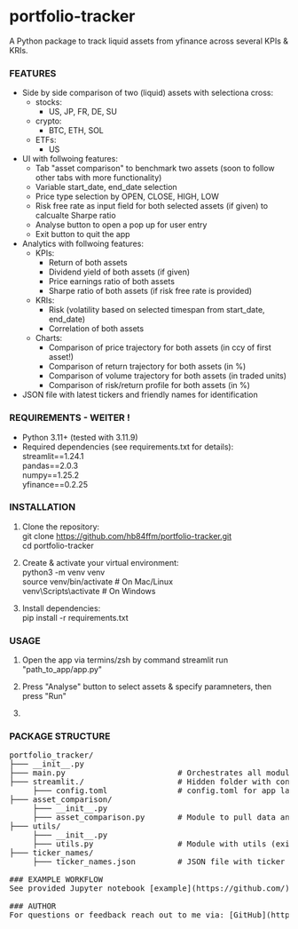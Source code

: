 # portfolio-tracker

A Python package to track liquid assets from yfinance across several KPIs & KRIs. 

### FEATURES
- Side by side comparison of two (liquid) assets with selectiona cross:
  - stocks:
    - US, JP, FR, DE, SU
  - crypto:
    - BTC, ETH, SOL
  - ETFs:
    - US
- UI with follwoing features:
  - Tab "asset comparison" to benchmark two assets (soon to follow other tabs with more functionality)
  - Variable start_date, end_date selection
  - Price type selection by OPEN, CLOSE, HIGH, LOW
  - Risk free rate as input field for both selected assets (if given) to calcualte Sharpe ratio
  - Analyse button to open a pop up for user entry
  - Exit button to quit the app
- Analytics with follwoing features:
  - KPIs:
    - Return of both assets
    - Dividend yield of both assets (if given)
    - Price earnings ratio of both assets
    - Sharpe ratio of both assets (if risk free rate is provided)
  - KRIs:
    - Risk (volatility based on selected timespan from start_date, end_date)
    - Correlation of both assets
  - Charts:
    - Comparison of price trajectory for both assets (in ccy of first asset!)
    - Comparison of return trajectory for both assets (in %)
    - Comparison of volume trajectory for both assets (in traded units)
    - Comparison of risk/return profile for both assets (in %)
- JSON file with latest tickers and friendly names for identification

### REQUIREMENTS - WEITER !
- Python 3.11+ (tested with 3.11.9)
- Required dependencies (see requirements.txt for details):<br>
    streamlit==1.24.1<br>
    pandas==2.0.3<br>
    numpy==1.25.2<br>
    yfinance==0.2.25<br>

### INSTALLATION
1. Clone the repository:<br>
       git clone https://github.com/hb84ffm/portfolio-tracker.git<br>
       cd portfolio-tracker<br>

2. Create & activate your virtual environment:<br>
       python3 -m venv venv<br>
       source venv/bin/activate      # On Mac/Linux<br>
       venv\Scripts\activate         # On Windows

3. Install dependencies:<br>
       pip install -r requirements.txt

### USAGE
1. Open the app via termins/zsh by command streamlit run "path_to_app/app.py" 

2. Press "Analyse" button to select assets & specify paramneters, then press "Run"
3. 
### PACKAGE STRUCTURE

<pre>portfolio_tracker/
├─── __init__.py
├─── main.py                        # Orchestrates all modules
├─── streamlit./                    # Hidden folder with config.toml file  
     ├─── config.toml               # config.toml for app layout & format
├─── asset_comparison/
     ├─── __init__.py
     ├─── asset_comparison.py       # Module to pull data and run analytics
├─── utils/
     ├─── __init__.py
     ├─── utils.py                  # Module with utils (exit button, logout) needed across all other 
├─── ticker_names/                        
     ├─── ticker_names.json         # JSON file with ticker names (can be adjusted if needed!)

### EXAMPLE WORKFLOW
See provided Jupyter notebook [example](https://github.com/) for explanation.

### AUTHOR
For questions or feedback reach out to me via: [GitHub](https://github.com/hb84ffm).
